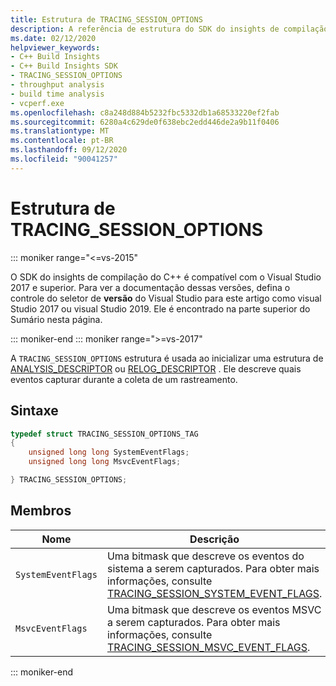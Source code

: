 ```yaml
---
title: Estrutura de TRACING_SESSION_OPTIONS
description: A referência de estrutura do SDK do insights de compilação do C++ TRACING_SESSION_OPTIONS.
ms.date: 02/12/2020
helpviewer_keywords:
- C++ Build Insights
- C++ Build Insights SDK
- TRACING_SESSION_OPTIONS
- throughput analysis
- build time analysis
- vcperf.exe
ms.openlocfilehash: c8a248d884b5232fbc5332db1a68533220ef2fab
ms.sourcegitcommit: 6280a4c629de0f638ebc2edd446de2a9b11f0406
ms.translationtype: MT
ms.contentlocale: pt-BR
ms.lasthandoff: 09/12/2020
ms.locfileid: "90041257"
---
```

# <a name="tracing_session_options-structure"></a>Estrutura de TRACING_SESSION_OPTIONS

::: moniker range="<=vs-2015"

O SDK do insights de compilação do C++ é compatível com o Visual Studio 2017 e superior. Para ver a documentação dessas versões, defina o controle do seletor de **versão** do Visual Studio para este artigo como visual Studio 2017 ou visual Studio 2019. Ele é encontrado na parte superior do Sumário nesta página.

::: moniker-end
::: moniker range=">=vs-2017"

A `TRACING_SESSION_OPTIONS` estrutura é usada ao inicializar uma estrutura de [ANALYSIS_DESCRIPTOR](analysis-descriptor-struct.md) ou [RELOG_DESCRIPTOR](relog-descriptor-struct.md) . Ele descreve quais eventos capturar durante a coleta de um rastreamento.

## <a name="syntax"></a>Sintaxe

```cpp
typedef struct TRACING_SESSION_OPTIONS_TAG
{
    unsigned long long SystemEventFlags;
    unsigned long long MsvcEventFlags;

} TRACING_SESSION_OPTIONS;
```

## <a name="members"></a>Membros

| Nome | Descrição |
|--|--|
| `SystemEventFlags` | Uma bitmask que descreve os eventos do sistema a serem capturados. Para obter mais informações, consulte [TRACING_SESSION_SYSTEM_EVENT_FLAGS](tracing-session-system-event-flags-constants.md). |
| `MsvcEventFlags` | Uma bitmask que descreve os eventos MSVC a serem capturados. Para obter mais informações, consulte [TRACING_SESSION_MSVC_EVENT_FLAGS](tracing-session-msvc-event-flags-constants.md). |

::: moniker-end
